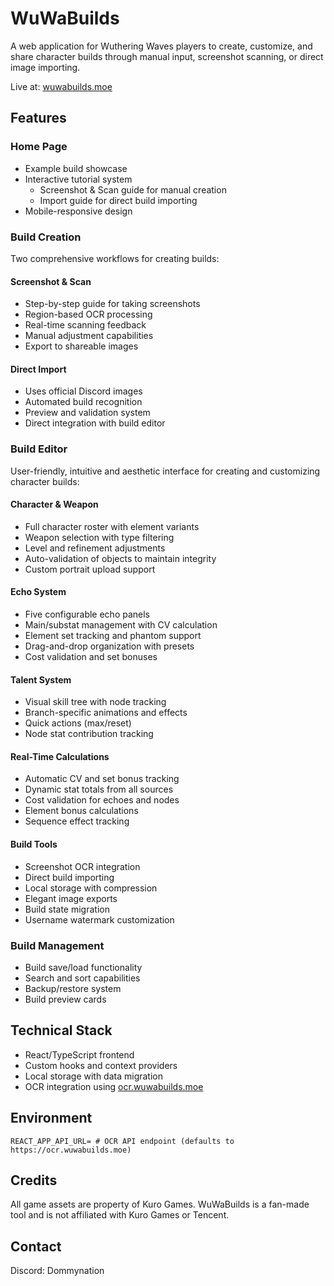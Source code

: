 # WuWaBuilds

A web application for Wuthering Waves players to create, customize, and share character builds through manual input, screenshot scanning, or direct image importing.

Live at: [wuwabuilds.moe](https://wuwabuilds.moe)

## Features

### Home Page
- Example build showcase
- Interactive tutorial system
  - Screenshot & Scan guide for manual creation
  - Import guide for direct build importing
- Mobile-responsive design

### Build Creation
Two comprehensive workflows for creating builds:

#### Screenshot & Scan
- Step-by-step guide for taking screenshots
- Region-based OCR processing
- Real-time scanning feedback
- Manual adjustment capabilities
- Export to shareable images

#### Direct Import
- Uses official Discord images
- Automated build recognition
- Preview and validation system
- Direct integration with build editor

### Build Editor
User-friendly, intuitive and aesthetic interface for creating and customizing character builds:

#### Character & Weapon
- Full character roster with element variants
- Weapon selection with type filtering
- Level and refinement adjustments
- Auto-validation of objects to maintain integrity
- Custom portrait upload support

#### Echo System
- Five configurable echo panels
- Main/substat management with CV calculation
- Element set tracking and phantom support
- Drag-and-drop organization with presets
- Cost validation and set bonuses

#### Talent System
- Visual skill tree with node tracking
- Branch-specific animations and effects
- Quick actions (max/reset)
- Node stat contribution tracking

#### Real-Time Calculations
- Automatic CV and set bonus tracking
- Dynamic stat totals from all sources
- Cost validation for echoes and nodes
- Element bonus calculations
- Sequence effect tracking

#### Build Tools
- Screenshot OCR integration
- Direct build importing
- Local storage with compression
- Elegant image exports
- Build state migration
- Username watermark customization

### Build Management
- Build save/load functionality
- Search and sort capabilities
- Backup/restore system
- Build preview cards

## Technical Stack
- React/TypeScript frontend
- Custom hooks and context providers
- Local storage with data migration
- OCR integration using [ocr.wuwabuilds.moe](https://ocr.wuwabuilds.moe)

## Environment
```env
REACT_APP_API_URL= # OCR API endpoint (defaults to https://ocr.wuwabuilds.moe)
```

## Credits
All game assets are property of Kuro Games. WuWaBuilds is a fan-made tool and is not affiliated with Kuro Games or Tencent.

## Contact
Discord: Dommynation